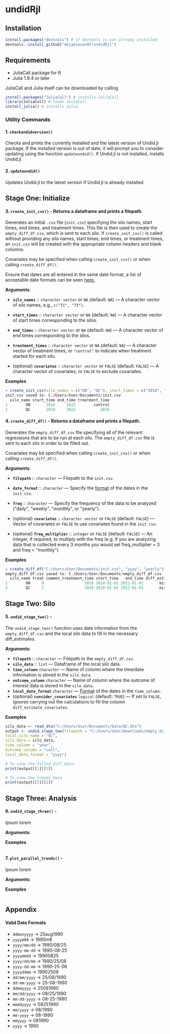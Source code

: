 # undidRjl


## Installation 
```R
install.packages("devtools") # if devtools is not already installed
devtools::install_github("ebjamieson97/undidRjl") 
```

## Requirements
* JuliaCall package for R
* Julia 1.9.4 or later

JuliaCall and Julia itself can be downloaded by calling
```R
install.packages("JuliaCall") # installs JuliaCall
library(JuliaCall) # loads JuliaCall
install_julia() # installs Julia
```

### Utility Commands

#### 1. `checkundidversion()`

Checks and prints the currently installed and the latest version of Undid.jl package. If the installed version is out of date, it will prompt you to consider updating using the function `updateundid()`. If Undid.jl is not installed, installs Undid.jl.


#### 2. `updateundid()`

Updates Undid.jl to the latest version if Undid.jl is already installed.


## Stage One: Initialize

#### 3. `create_init_csv()` - Returns a dataframe and prints a filepath.

Generates an initial `.csv` file (`init.csv`) specifying the silo names, start times, end times, and treatment times. This file is then used to create the `empty_diff_df.csv`, which is sent to each silo. If `create_init_csv()` is called without providing any silo names, start times, end times, or treatment times, an `init.csv` will be created with the appropriate column headers and blank columns. 

Covariates may be specified when calling `create_init_csv()` or when calling `create_diff_df()`.

Ensure that dates are all entered in the same date format, a list of acceptable date formats can be seen [here.](#valid-date-formats)

**Arguments**:
- **`silo_names`** :: `character vector` or `NA` (default: `NA`) — A character vector of silo names, e.g., `c("71", "73")`.
- **`start_times`** :: `character vector` or `NA` (default: `NA`) — A character vector of start times corresponding to the silos.
- **`end_times`** :: `character vector` or `NA` (default: `NA`) — A character vector of end times corresponding to the silos.
- **`treatment_times`** :: `character vector` or `NA` (default: `NA`) — A character vector of treatment times, or `"control"` to indicate when treatment started for each silo.
  
- (optional) **`covariates`** :: `character vector` or `FALSE` (default: `FALSE`) — A character vector of covariates, or `FALSE` to exclude covariates.

**Examples**
```R
> create_init_csv(silo_names = c("ON", "QC"), start_times = c("2010", "2010"), end_times = c("2022", "2022"), treatment_times = c("control", "2016"))
init.csv saved to: C:/Users/User/Documents/init.csv 
  silo_name start_time end_time treatment_time
1        ON       2010     2022        control
2        QC       2010     2022           2016
```

#### 4. `create_diff_df()` - Returns a dataframe and prints a filepath.

Generates the `empty_diff_df.csv` file specifying all of the relevant regressions that are to be run at each silo. The `empty_diff_df.csv` file is sent to each silo in order to be filled out.

Covariates may be specified when calling `create_init_csv()` or when calling `create_diff_df()`.

**Arguments**:
- **`filepath`** :: `character` — Filepath to the `init.csv`.
- **`date_format`** :: `character` — Specify the [format](#valid-date-formats) of the dates in the `init.csv`.
- **`freq`** :: `character` — Specify the frequency of the data to be analyzed ("daily", "weekly", "monthly", or "yearly").

- (optional) **`covariates`** :: `character vector` or `FALSE` (default: `FALSE`) — Vector of covariates or `FALSE` to use covariates found in the `init.csv`.
- (optional) **`freq_multiplier`** :: `integer` or `FALSE` (default: `FALSE`) — An integer, if required, to multiply with the freq (e.g. if you are analyzing data that is collected every 3 months you would set freq_multiplier = 3 and freq = "monthly")

**Examples**
```R
> create_diff_df("C:/Users/User/Documents/init.csv", "yyyy", "yearly")
empty_diff_df.csv saved to: C:/Users/User/Documents/empty_diff_df.csv 
  silo_name treat common_treatment_time start_time   end_time diff_estimate diff_var diff_estimate_covariates diff_var_covariates covariates date_format    freq
1        ON     0                  2016 2010-01-01 2022-01-01       missing  missing                  missing              missing       none        yyyy 1 year
2        QC     1                  2016 2010-01-01 2022-01-01       missing  missing                  missing              missing       none        yyyy 1 year 
```

## Stage Two: Silo

#### 5. `undid_stage_two()` - 

The `undid_stage_two()` function uses date information from the `empty_diff_df.csv` and the local silo data to fill in the necessary diff_estimates.

**Arguments**:
- **`filepath`** :: `character` — Filepath to the `empty_diff_df.csv`.
- **`silo_data`** :: `list` — Dataframe of the local silo data. 
- **`time_column`** `character` — Name of column where the time/date information is stored in the `silo_data`.
- **`outcome_column`** `character` — Name of column where the outcome of interest data is stored in the `silo_data`.
- **`local_date_format`** `character` — [Format](#valid-date-formats) of the dates in the `time_column`.
- (optional) **`consider_covariates`** `logical` (default: `TRUE`) — If set to `FALSE`, ignores carrying out the calculations to fill the column `diff_estimate_covariates`.

**Examples**
```R
silo_data <- read_dta("C:/Users/User/Documents/Data/QC.dta")
output <- undid_stage_two(filepath = "C:/Users/User/Downloads/empty_diff_df.csv", 
local_silo_name = "QC", 
silo_data = silo_data, 
time_column = "year", 
outcome_column = "coll", 
local_date_format = "yyyy")

# To view the filled_diff_data:
print(output[[1]][2])

# To view the trends_data
print(output[[2]][2])
```

## Stage Three: Analysis

#### 6. `undid_stage_three()` - 

Ipsum lorem

**Arguments**:

**Examples**
```R
```

#### 7. `plot_parallel_trends()` - 

Ipsum lorem

**Arguments**:

**Examples**
```R
```

## Appendix

#### Valid Date Formats
- `ddmonyyyy` → 25aug1990
- `yyyym00` → 1990m8
- `yyyy/mm/dd` → 1990/08/25
- `yyyy-mm-dd` → 1990-08-25
- `yyyymmdd` → 19900825
- `yyyy/dd/mm` → 1990/25/08
- `yyyy-dd-mm` → 1990-25-08
- `yyyyddmm` → 19902508
- `dd/mm/yyyy` → 25/08/1990
- `dd-mm-yyyy` → 25-08-1990
- `ddmmyyyy` → 25081990
- `mm/dd/yyyy` → 08/25/1990
- `mm-dd-yyyy` → 08-25-1990
- `mmddyyyy` → 08251990
- `mm/yyyy` → 08/1990
- `mm-yyyy` → 08-1990
- `mmyyyy` → 081990
- `yyyy` → 1990

